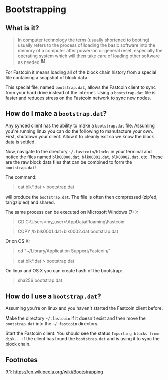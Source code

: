 # Bootstrapping

## What is it?

> In computer technology the term (usually shortened to booting) usually
> refers to the process of loading the basic software into the memory of
> a computer after power-on or general reset, especially the operating
> system which will then take care of loading other software as needed.<sup>[9.1](#footnote-9.1)</sup>

For Fastcoin it means loading all of the block chain history from a special
file containing a snapshot of block data.

This special file, named `bootstrap.dat`, allows the Fastcoin client to
sync from your hard drive instead of the internet. Using a
`bootstrap.dat` file is faster and reduces stress on the Fastcoin network to sync new nodes.

## How do I make a `bootstrap.dat`?

Any synced client has the ability to make a `bootstrap.dat` file. Assuming
you're running linux you can do the following to manufacture your own.
First, shutdown your client. Allow it to cleanly exit so we know the block
data is settled.

Now, navigate to the directory `~/.fastcoin/blocks` in your terminal and
notice the files named `blk00000.dat`, `blk00001.dat`, `blk00002.dat`, etc.
These are the raw block data files that can be combined to form the
`bootstrap.dat`!

The command:
> cat blk*.dat > bootstrap.dat

will produce the `bootstrap.dat`.
The file is often then compressed (zip'ed, tar/gzip'ed) and shared.

The same process can be executed on Microsoft Windows (7+):

> CD C:\Users\<my_user>\AppData\Roaming\Fastcoin

> COPY /b blk0001.dat+blk0002.dat bootstrap.dat

Or on OS X:

> cd "~/Library/Application Support/Fastcoin/"

> cat blk*.dat > bootstrap.dat


On linux and OS X you can create hash of the bootstrap:

> sha256 bootstrap.dat

## How do I use a `bootstrap.dat`?

Assuming you're on linux and you haven't started the Fastcoin client before.

Make the directory `~/.fastcoin` if it doesn't exist and then move the
`bootstrap.dat` into the `~/.fastcoin` directory.

Start the Fastcoin client. You should see the status `Importing blocks from disk...` if the client has found the `bootstrap.dat` and is using it to
sync the block chain.

## Footnotes

<a id="footnote-9.1">9.1</a>: https://en.wikipedia.org/wiki/Bootstrapping
